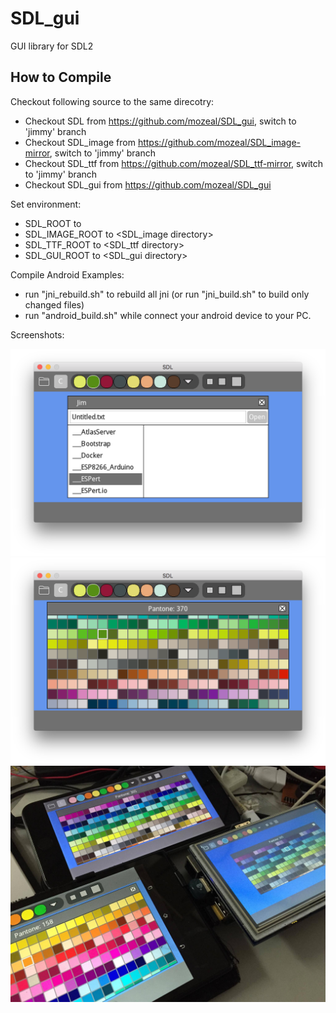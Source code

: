 # SDL_gui
GUI library for SDL2

## How to Compile

Checkout following source to the same direcotry:
- Checkout SDL from https://github.com/mozeal/SDL_gui, switch to 'jimmy' branch
- Checkout SDL_image from https://github.com/mozeal/SDL_image-mirror, switch to 'jimmy' branch
- Checkout SDL_ttf from https://github.com/mozeal/SDL_ttf-mirror, switch to 'jimmy' branch
- Checkout SDL_gui from https://github.com/mozeal/SDL_gui 

Set environment:
- SDL_ROOT to <SDL directory>
- SDL_IMAGE_ROOT to <SDL_image directory>
- SDL_TTF_ROOT to <SDL_ttf directory>
- SDL_GUI_ROOT to <SDL_gui directory>

Compile Android Examples:
- run "jni_rebuild.sh" to rebuild all jni (or run "jni_build.sh" to build only changed files)
- run "android_build.sh" while connect your android device to your PC.

Screenshots:

![Alt text](/screenshot/screenshot1.png?raw=true)
![Alt text](/screenshot/screenshot2.png?raw=true)
![Alt text](/screenshot/screenshot3.jpg?raw=true)